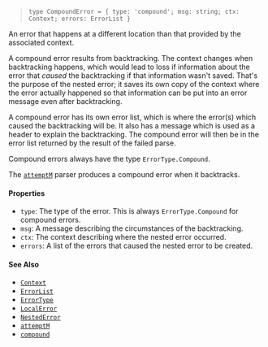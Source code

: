 <!--
 Copyright (c) 2020 Thomas J. Otterson
 
 This software is released under the MIT License.
 https://opensource.org/licenses/MIT
-->

> `type CompoundError = { type: 'compound'; msg: string; ctx: Context; errors: ErrorList }`

An error that happens at a different location than that provided by the associated context.

A compound error results from backtracking. The context changes when backtracking happens, which would lead to loss if information about the error that *caused* the backtracking if that information wasn't saved. That's the purpose of the nested error; it saves its own copy of the context where the error actually happened so that information can be put into an error message even after backtracking.

A compound error has its own error list, which is where the error(s) which caused the backtracking will be. It also has a message which is used as a header to explain the backtracking. The compound error will then be in the error list returned by the result of the failed parse.

Compound errors always have the type `ErrorType.Compound`.

The [`attemptM`](../parsers/attemptm.md) parser produces a compound error when it backtracks.

#### Properties

* `type`: The type of the error. This is always `ErrorType.Compound` for compound errors.
* `msg`: A message describing the circumstances of the backtracking.
* `ctx`: The context describing where the nested error occurred.
* `errors`: A list of the errors that caused the nested error to be created.

#### See Also

* [`Context`](context.md)
* [`ErrorList`](errorlist.md)
* [`ErrorType`](errortype.md)
* [`LocalError`](localerror.md)
* [`NestedError`](nestederror.md)
* [`attemptM`](../parsers/attemptm.md)
* [`compound`](../tools/compound.md)
